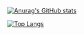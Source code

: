 [![Anurag's GitHub stats](https://github-readme-stats.vercel.app/api?username=wkamuy&show_icons=true&theme=tokyonight)](https://github.com/anuraghazra/github-readme-stats)

[![Top Langs](https://github-readme-stats.vercel.app/api/top-langs/?username=wkamuy&theme=tokyonight&card_width=300)](https://github.com/anuraghazra/github-readme-stats)
